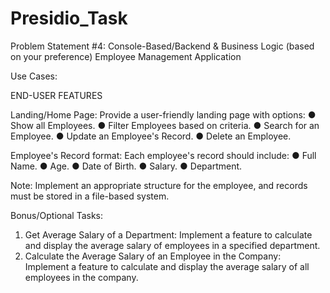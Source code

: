 # Presidio_Task

Problem Statement #4: Console-Based/Backend & Business Logic (based on your preference) Employee Management Application

Use Cases:

END-USER FEATURES

Landing/Home Page: Provide a user-friendly landing page with options:
● Show all Employees.
● Filter Employees based on criteria.
● Search for an Employee.
● Update an Employee's Record.
● Delete an Employee.

Employee's Record format: Each employee's record should include:
● Full Name.
● Age.
● Date of Birth.
● Salary.
● Department.

Note: Implement an appropriate structure for the employee, and records must be
stored in a file-based system.

Bonus/Optional Tasks:

1. Get Average Salary of a Department: Implement a feature to calculate and
display the average salary of employees in a specified department.
2. Calculate the Average Salary of an Employee in the Company: Implement a
feature to calculate and display the average salary of all employees in the
company.
